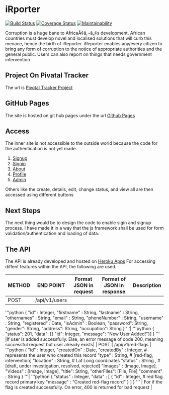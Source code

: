 # iRporter

[![Build Status](https://travis-ci.com/Paphra/iReporter.svg?branch=api)](https://travis-ci.com/Paphra/iReporter)
[![Coverage Status](https://coveralls.io/repos/github/Paphra/iReporter/badge.svg?branch=api)](https://coveralls.io/github/Paphra/iReporter)
[![Maintainability](https://api.codeclimate.com/v1/badges/98b3fa2007fd1192b882/maintainability)](https://codeclimate.com/github/Paphra/iReporter/maintainability)

Corruption is a huge bane to AfricaÃ¢â‚¬â„¢s development. African countries must develop novel and localised solutions that will curb this menace, hence the birth of iReporter. iReporter enables any/every citizen to bring any form of corruption to the notice of appropriate authorities and the general public. Users can also report on things that needs government intervention

## Project On Pivatal Tracker

The url is [Pivotal Tracker Project](https://www.pivotaltracker.com/n/projects/2227847)

## GitHub Pages

The site is hosted on git hub pages under the url
[Github Pages](https://paphra.github.io/iReporter)

## Access

The inner site is not accessible to the outside world because the code for the authentication is not yet made.
1. [Signup](https://paphra.github.io/iReporter/UI/signup.html)
2. [Signin](https://paphra.github.io/iReporter/UI/signin.html)
3. [About](https://paphra.github.io/iReporter/UI/about.html)
4. [Profile](https://paphra.github.io/iReporter/profile.html)
5. [Admin](https://paphra.github.io/iReporter/admin.html)

Others like the create, details, edit, change status, and view all are then accessed using different buttons

## Next Steps

The next thing would be to design the code to enable sigin and signup process.
I have made it in a way that the js framework shall be used for form validation/authentication and loading of data.

## The API

The API is already developed and hosted on [Heroku Apps](https://paphra-ireporter.herokuapps.com)
For accessing diffent features within the API, the following are used.

| METHOD | END POINT | Format JSON in request | Format of JSON in response | Description |
|--------|-----------|------------------------|----------------------------|-------------|
| POST   | /api/v1/users |
'''python
{
    "id" : Integer,
    "firstname" : String,
    "lastname" : String,
    "othernames" : String,
    "email" : String,
    "phoneNumber" : String,
    "username" : String,
    "registered" : Date,
    "isAdmin" : Boolean,
    "password": String,
    "gender": String,
    "address": String,
    "occupation": String
}
'''|
'''python
{
    "status": 201,
    "data": [{
        "id": Integer,
        "message": "New User Added!"}]
}
'''
|If user is added successfully. Else, an error message of code 200, meaning successful request but user already exists|
| POST  | /api/v1/red-flags |
'''python
{
    "id" : Integer,
    "createdOn" : Date,
    "createdBy" : Integer, # represents the user who created this record
    "type" : String, # [red-flag, intervention]
    "location" : String, # Lat Long coordinates
    "status" : String , # [draft, under investigation, resolved, rejected]
    "Images" : [Image, Image],
    "Videos" : [Image, Image],
    "title": String,
    "otherFiles": [File, File]
    "comment" : String
}
'''|
'''python
{
    "status" : Integer,
    "data" : [ {
        "id" : Integer, # red flag record primary key
        "message" : “Created red-flag record" } ]
}
'''
| For if the flag is created successfully. On error, 400 is returned for bad request |
